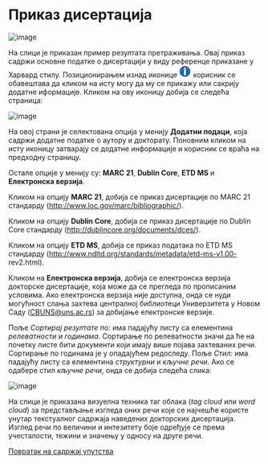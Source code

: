 # Приказ дисертација 
 
 ![image](https://user-images.githubusercontent.com/29538544/164968680-c7570a3c-0931-4d73-9250-fdec9aacff68.png)
 
На слици је приказан пример резултата претраживања. Овај приказ садржи основне податке о дисертацији у виду референце приказане у Харвард стилу. Позиционирањем изнад иконице ![image](../images/info.png) корисник се обавештава да кликом на исту могу да му се прикажу или сакрију додатне иформације. Кликом на ову иконицу добија се следећа страница: 

![image](https://user-images.githubusercontent.com/29538544/164968949-16216ce6-7b58-4365-b2c9-bec85adf493d.png)
 
На овој страни је селектована опција у менију **Додатни подаци**, која садржи додатне податке о аутору и докторату. Поновним кликом на исту иконицу затварају се додатне информације и корисник се враћа на предходну страницу. 

Остале опције у менију су: **MARC 21**, **Dublin Core**, **ETD MS** и **Електронска верзија**.

Кликом на опцију **MARC 21**, добија се приказ дисертације по MARC 21 стандарду (http://www.loc.gov/marc/bibliographic/). 

Кликом на опцију **Dublin Core**, добија се приказ дисертације по Dublin Core стандарду (http://dublincore.org/documents/dces/).

Кликом  на опцију **ETD MS**, добија се приказ података по ETD MS стандарду (http://www.ndltd.org/standards/metadata/etd-ms-v1.00- rev2.html). 

Кликом на **Електронска верзија**, добија се електронска верзија докторске дисертације, која може да се прегледа по прописаним условима. Ако електронска верзија није доступна, онда се нуди могућност слања захтева централној библиотеци Универзитета у Новом Саду (CBUNS@uns.ac.rs) за добијање електронске верзије. 

Поље *Сортирај резултате по:* има падајућу листу са елементина *релеватности* и *годинама*. Сортирање по релеватности значи да ће на почетку листе бити документи који имају више појава захтеваних речи. Сортирање по годинама је у опадајућем редоследу.
Поље *Стил:* има падајућу листу са елементина *структурни* и *кључне речи*. Ако се одабере стил *кључне речи*, онда се добија следећа слика:

![image](https://user-images.githubusercontent.com/29538544/165268181-973864c1-ca0e-4e38-922f-0c89ea4a4d7e.png)

На слици је приказанa визуелна техника таг облака (*tag cloud* или *word cloud*) за представљање изгледа оних речи које се најчешће користе унутар текстуалног садржаја наведених докторских дисертација. Изглед речи по величини и интезитету боје одређује се према учесталости, тежини и значењу у односу на друге речи. 

[Повратак на садржај упутства](../uputstvoPretragaDisertacijaSr.md#садржај)

